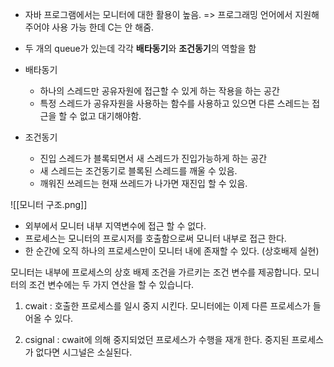 - 자바 프로그램에서는 모니터에 대한 활용이 높음. => 프로그래밍 언어에서 지원해주어야 사용 가능 한데 C는 안 해줌.
- 두 개의 queue가 있는데 각각 **배타동기**와 **조건동기**의 역할을 함

- 배타동기
	- 하나의 스레드만 공유자원에 접근할 수 있게 하는 작용을 하는 공간
	- 특정 스레드가 공유자원을 사용하는 함수를 사용하고 있으면 다른 스레드는 접근을 할 수 없고 대기해야함.
- 조건동기
	- 진입 스레드가 블록되면서 새 스레드가 진입가능하게 하는 공간
	- 새 스레드는 조건동기로 블록된 스레드를 깨울 수 있음.
	- 깨워진 쓰레드는 현재 쓰레드가 나가면 재진입 할 수 있음.

![[모니터 구조.png]]

- 외부에서 모니터 내부 지역변수에 접근 할 수 없다.
- 프로세스는 모니터의 프로시저를 호출함으로써 모니터 내부로 접근 한다.
- 한 순간에 오직 하나의 프로세스만이 모니터 내에 존재할 수 있다. (상호배제 실현)

모니터는 내부에 프로세스의 상호 배제 조건을 가르키는 조건 변수를 제공합니다. 모니터의 조건 변수에는 두 가지 연산을 할 수 있습니다.

1. cwait : 호출한 프로세스를 일시 중지 시킨다. 모니터에는 이제 다른 프로세스가 들어올 수 있다.
    
2. csignal : cwait에 의해 중지되었던 프로세스가 수행을 재개 한다. 중지된 프로세스가 없다면 시그널은 소실된다.